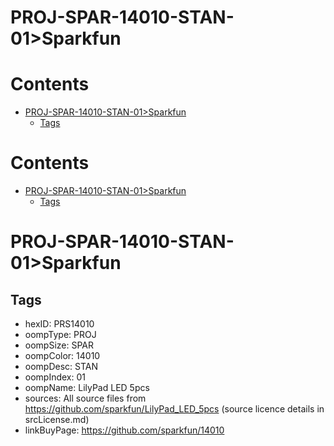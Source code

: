 
PROJ-SPAR-14010-STAN-01>Sparkfun
================================

Contents
========

* [PROJ-SPAR-14010-STAN-01>Sparkfun](#proj-spar-14010-stan-01sparkfun)
	* [Tags](#tags)

Contents
========

* [PROJ-SPAR-14010-STAN-01>Sparkfun](#proj-spar-14010-stan-01sparkfun)
	* [Tags](#tags)

# PROJ-SPAR-14010-STAN-01>Sparkfun

## Tags

- hexID: PRS14010
- oompType: PROJ
- oompSize: SPAR
- oompColor: 14010
- oompDesc: STAN
- oompIndex: 01
- oompName: LilyPad LED 5pcs
- sources: All source files from https://github.com/sparkfun/LilyPad_LED_5pcs (source licence details in srcLicense.md)
- linkBuyPage: https://github.com/sparkfun/14010
